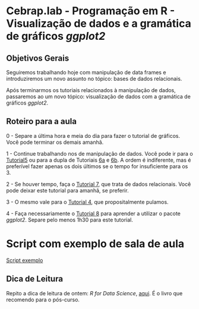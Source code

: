 #  Cebrap.lab - Programação em R - Visualização de dados e a gramática de gráficos _ggplot2_

## Objetivos Gerais

Seguiremos trabalhando hoje com manipulação de data frames e introduziremos um novo assunto no tópico: bases de dados relacionais.

Após terminarmos os tutoriais relacionados à manipulação de dados, passaremos ao um novo tópico: visualização de dados com a gramática de gráficos _ggplot2_.

## Roteiro para a aula

0 - Separe a última hora e meia do dia para fazer o tutorial de gráficos. Você pode terminar os demais amanhã.

1 - Continue trabalhando nos de manipulação de dados. Você pode ir para o  [Tutorial5](https://github.com/leobarone/cebrap_lab_programacao_r/blob/master/tutorials_2019/tutorial05.md) ou para a dupla de Tutoriais [6a](https://github.com/leobarone/cebrap_lab_programacao_r/blob/master/tutorials_2019/tutorial06a.md) e [6b](https://github.com/leobarone/cebrap_lab_programacao_r/blob/master/tutorials_2019/tutorial06b.md). A ordem é indiferente, mas é preferível fazer apenas os dois últimos se o tempo for insuficiente para os 3.

2 - Se houver tempo, faça o [Tutorial 7](https://github.com/leobarone/cebrap_lab_programacao_r/blob/master/tutorials_2019/tutorial07.md), que trata de dados relacionais. Você pode deixar este tutorial para amanhã, se preferir.

3 - O mesmo vale para o [Tutorial 4](https://github.com/leobarone/cebrap_lab_programacao_r/blob/master/tutorials_2019/tutorial04.md), que propositalmente pulamos.

4 - Faça necessariamente o [Tutorial 8](https://github.com/leobarone/cebrap_lab_programacao_r/blob/master/tutorials_2019/tutorial08.md) para aprender a utilizar o pacote _ggplot2_. Separe pelo menos 1h30 para este tutorial.

# Script com exemplo de sala de aula

[Script exemplo](https://github.com/leobarone/cebrap_lab_programacao_r/blob/master/code/exemplos_aula_20180823.R)

## Dica de Leitura

Repito a dica de leitura de ontem: _R for Data Science_, [aqui](http://r4ds.had.co.nz/introduction.html). É o livro que recomendo para o pós-curso.
